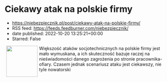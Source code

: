 # Ciekawy atak na polskie firmy
 - https://niebezpiecznik.pl/post/ciekawy-atak-na-polskie-firmy/
 - RSS feed: https://feeds.feedburner.com/niebezpiecznik/
 - date published: 2022-10-20 13:25:21+00:00
 - Starred: False

<a href="https://niebezpiecznik.pl/post/ciekawy-atak-na-polskie-firmy/"><img align="left" alt="" class="alignleft tfe wp-post-image" height="100" hspace="5" src="https://niebezpiecznik.pl/wp-content/uploads/2022/10/sharepoint-scam2-150x150.jpg" width="100" /></a>Większość ataków socjotechnicznych na polskie firmy jest mało wymuskana, a ich skuteczność bazuje raczej na nieświadomości danego zagrożenia po stronie pracownika-ofiary. Czasem jednak scenariusz ataku jest ciekawszy, nie tyle nowatorski

